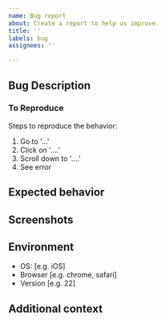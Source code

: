 ```yaml
---
name: Bug report
about: Create a report to help us improve.
title: ''
labels: bug
assignees: ''

---
```


## Bug Description
<!--A clear and concise description of what the bug is.-->

### To Reproduce
Steps to reproduce the behavior:
1. Go to '...'
2. Click on '....'
3. Scroll down to '....'
4. See error

## Expected behavior
<!--A clear and concise description of what you expected to happen.-->

## Screenshots
<!--If applicable, add screenshots to help explain your problem.
Include a screenshot of the browser console if it contains errors.-->

## Environment
<!--Please complete the information below if applicable-->


- OS: [e.g. iOS]
- Browser [e.g. chrome, safari]
- Version [e.g. 22]


## Additional context
<!--If applicable, include the Crawler Webserver logs containing the error or stack trace.
Add any other context about the problem here.-->
